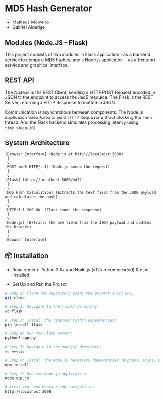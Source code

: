 # MD5 Hash Generator

- Matheus Monteiro
- Gabriel Alderige

## Modules (Node.JS - Flask)

This project consists of two modules: a Flask application - as a backend service to compute MD5 hashes, and a Node.js application - as a frontend service and graphical interface.

## REST API

The Node.js is the REST Client, sending a HTTP POST Request encoded in JSON to the endpoint to access the /md5 resource. The Flask is the REST Server, returning a HTTP Response formatted in JSON.

Communication is asynchronous between components.
The Node.js application uses Axios to send HTTP Requests without blocking the main thread. And the Flask backend simulates processing latency using `time.sleep(10)`.

## System Architecture

```
[Browser Interface] (Node.js at http://localhost:3000)
 |
 v
[POST /md5 HTTP/1.1] (Node.js sends the request)
 |
 v
[Flask] (http://localhost:5000/md5)
 |
 v
[MD5 Hash Calculation] (Extracts the text field from the JSON payload and calculates the hash)
 |
 v
[HTTP/1.1 200 OK] (Flask sends the response)
 |
 v
[Node.js] (Extracts the md5 field from the JSON payload and updates the browser)
 |
 v
[Browser Interface]
```
## 📦 Installation

- Requirement: Python 3.6+ and Node.js (v12+ recommended) & npm installed

- Set Up and Run the Project

```sh
# Step 1: Clone the repository using the project's Git URL.
git clone

# Step 2: Navigate to the flask/ directory:
cd flask

# Step 3: Install the required Python dependencies:
pip install flask

# Step 4: Run the Flask server:
python3 app.py

# Step 5: Navigate to the nodejs/ directory:
cd nodejs

# Step 6: Install the Node.JS necessary dependencies (express, axios, body-parser).
npm install

# Step 7: Run the Node.js application:
node app.js

# Acess your web browser and navigate to:
http://localhost:3000
```
